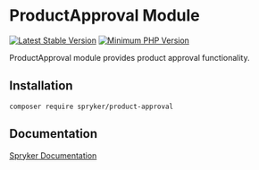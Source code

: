 # ProductApproval Module
[![Latest Stable Version](https://poser.pugx.org/spryker/product-approval/v/stable.svg)](https://packagist.org/packages/spryker/product-approval)
[![Minimum PHP Version](https://img.shields.io/badge/php-%3E%3D%208.0-8892BF.svg)](https://php.net/)

ProductApproval module provides product approval functionality.

## Installation

```
composer require spryker/product-approval
```

## Documentation

[Spryker Documentation](https://docs.spryker.com)
